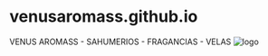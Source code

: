 # venusaromass.github.io
VENUS AROMASS - SAHUMERIOS - FRAGANCIAS - VELAS 
![logo](https://github.com/verobailez/venusaromass.github.io/assets/127158613/8f3957fd-94a8-4f7f-9537-da7e3b10b27a)
